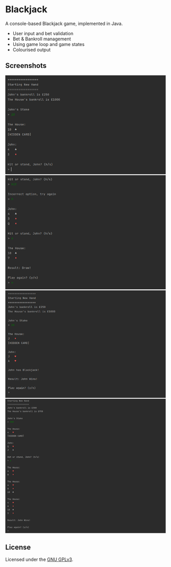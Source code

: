 # Blackjack

A console-based Blackjack game, implemented in Java.

- User input and bet validation
- Bet & Bankroll management
- Using game loop and game states
- Colourised output

## Screenshots
<p align="center">
<img src="screenshots/1-new-hand.png?raw=true"/>
<img src="screenshots/2-draw.png?raw=true/">
<img src="screenshots/3-blackjack.png?raw=true/">
<img src="screenshots/4-win.png?raw=true/">
</p>

## License
Licensed under the [GNU GPLv3](LICENSE).